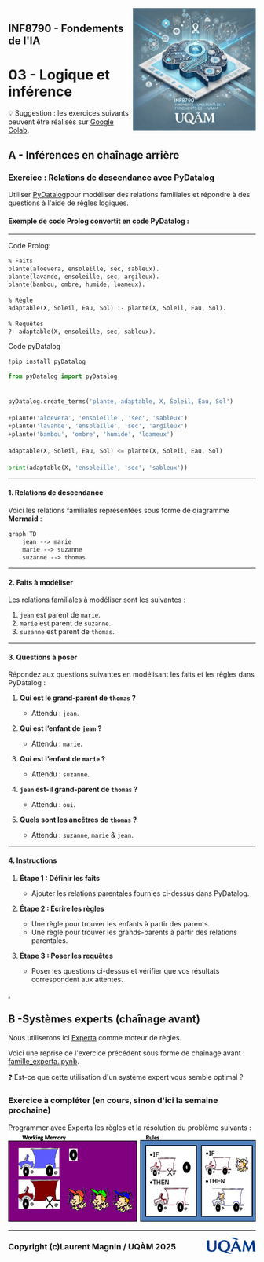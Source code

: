 <img style="float: right;" src="../../images/image_inf8790.png" alt="image_inf8790" width="250"/>

## INF8790 - Fondements de l'IA
# 03 - Logique et inférence

:bulb: Suggestion : les exercices suivants peuvent être réalisés sur [Google Colab](https://colab.google).

## A - Inférences en chaînage arrière

### Exercice : Relations de descendance avec PyDatalog

Utiliser [PyDatalog](https://pypi.org/project/pyDatalog/)pour modéliser des relations familiales et répondre à des questions à l'aide de règles logiques.

#### Exemple de code Prolog convertit en code PyDatalog :

-------

Code Prolog:

```
% Faits
plante(aloevera, ensoleille, sec, sableux).
plante(lavande, ensoleille, sec, argileux).
plante(bambou, ombre, humide, loameux).

% Règle
adaptable(X, Soleil, Eau, Sol) :- plante(X, Soleil, Eau, Sol).

% Requêtes
?- adaptable(X, ensoleille, sec, sableux).

```

Code pyDatalog

```shell
!pip install pyDatalog
```

```python
from pyDatalog import pyDatalog


pyDatalog.create_terms('plante, adaptable, X, Soleil, Eau, Sol')

+plante('aloevera', 'ensoleille', 'sec', 'sableux')
+plante('lavande', 'ensoleille', 'sec', 'argileux')
+plante('bambou', 'ombre', 'humide', 'loameux')

adaptable(X, Soleil, Eau, Sol) <= plante(X, Soleil, Eau, Sol)

print(adaptable(X, 'ensoleille', 'sec', 'sableux'))
```


---

#### 1. Relations de descendance

Voici les relations familiales représentées sous forme de diagramme **Mermaid** :

```mermaid
graph TD
    jean --> marie
    marie --> suzanne
    suzanne --> thomas
```

---

#### 2. Faits à modéliser

Les relations familiales à modéliser sont les suivantes :

1. `jean` est parent de `marie`.
2. `marie` est parent de `suzanne`.
3. `suzanne` est parent de `thomas`.

---

#### 3. Questions à poser

Répondez aux questions suivantes en modélisant les faits et les règles dans PyDatalog :

1. **Qui est le grand-parent de `thomas` ?**
   - Attendu : `jean`.

2. **Qui est l’enfant de `jean` ?**
   - Attendu : `marie`.

3. **Qui est l’enfant de `marie` ?**
   - Attendu : `suzanne`.

4. **`jean` est-il grand-parent de `thomas` ?**
   - Attendu : `oui`.

4. **Quels sont les ancêtres de `thomas` ?**
   - Attendu : `suzanne`, `marie` & `jean`.
---

#### 4. Instructions

1. **Étape 1 : Définir les faits**
   - Ajouter les relations parentales fournies ci-dessus dans PyDatalog.

2. **Étape 2 : Écrire les règles**
   - Une règle pour trouver les enfants à partir des parents.
   - Une règle pour trouver les grands-parents à partir des relations parentales.

3. **Étape 3 : Poser les requêtes**
   - Poser les questions ci-dessus et vérifier que vos résultats correspondent aux attentes.

[.](https://colab.research.google.com/drive/1vbrQ6af2iRHRM1WHV9sCxqv7cGnDw6AV?usp=sharing)


## B -Systèmes experts (chaînage avant)

Nous utiliserons ici [Experta](https://experta.readthedocs.io/en/latest/) comme moteur de règles.

Voici une reprise de l'exercice précédent sous forme de chaînage avant : [famille_experta.ipynb](https://colab.research.google.com/drive/1TvNjPMrF1NuC4KtrZshrgJNJ9EnncTMz?usp=sharing).

:question: Est-ce que cette utilisation d'un système expert vous semble optimal ?

### Exercice à compléter (en cours, sinon d'ici la semaine prochaine)

Programmer avec Experta les règles et la résolution du problème suivants :
![camions](camions.png)

--------------- 

<img style="float: right;" align="right" src="../../images/uqam.png" alt="uqàm" width="100"/>

### Copyright (c)Laurent Magnin / UQÀM 2025